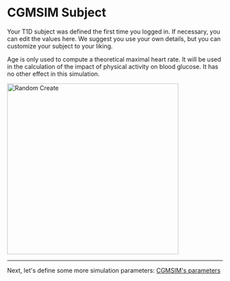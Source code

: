 # CGMSIM Subject 
Your T1D subject was defined the first time you logged in. If necessary, you can edit the values here. We suggest you use your own details, but you can customize your subject to your liking.

Age is only used to compute a theoretical maximal heart rate. It will be used in the calculation of the impact of physical activity on blood glucose. It has no other effect in this simulation.

<img src="/img/profile_mobile_subject.jpg" alt="Random Create" width="400"/>

<hr>

Next, let's define some more simulation parameters: [CGMSIM's parameters](parameters.md)

<br>
